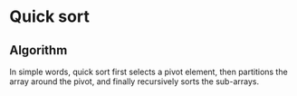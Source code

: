 # Quick sort

## Algorithm
In simple words, 
quick sort first selects a pivot element, 
then partitions the array around the pivot, 
and finally recursively sorts the sub-arrays.